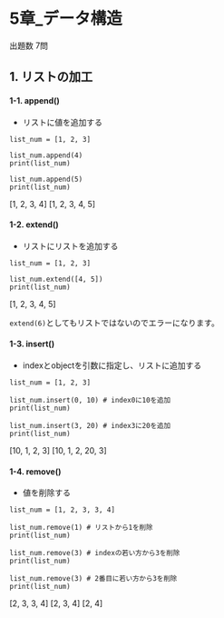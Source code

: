 # 5章_データ構造
出題数 7問

## 1. リストの加工
#### 1-1. append()
- リストに値を追加する

```python: append
list_num = [1, 2, 3]

list_num.append(4)
print(list_num)

list_num.append(5)
print(list_num)
```
[1, 2, 3, 4]
[1, 2, 3, 4, 5]

#### 1-2. extend()
- リストにリストを追加する

```python: extend
list_num = [1, 2, 3]

list_num.extend([4, 5])
print(list_num)
```
[1, 2, 3, 4, 5]

`extend(6)`としてもリストではないのでエラーになります。

#### 1-3. insert()
- indexとobjectを引数に指定し、リストに追加する

```python: insert
list_num = [1, 2, 3]

list_num.insert(0, 10) # index0に10を追加
print(list_num)

list_num.insert(3, 20) # index3に20を追加
print(list_num)
```
[10, 1, 2, 3]
[10, 1, 2, 20, 3]

#### 1-4. remove()
- 値を削除する

```python: remove
list_num = [1, 2, 3, 3, 4]

list_num.remove(1) # リストから1を削除
print(list_num)

list_num.remove(3) # indexの若い方から3を削除
print(list_num)

list_num.remove(3) # 2番目に若い方から3を削除
print(list_num)
```
[2, 3, 3, 4]
[2, 3, 4]
[2, 4]

####

